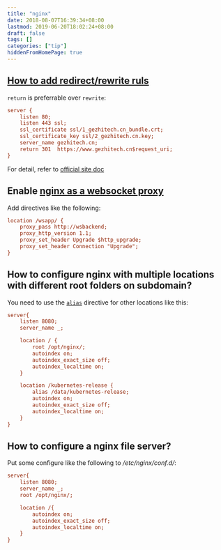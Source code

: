 ```yaml
---
title: "nginx"
date: 2018-08-07T16:39:34+08:00
lastmod: 2019-06-20T18:02:24+08:00
draft: false
tags: []
categories: ["tip"]
hiddenFromHomePage: true
---
```




## [How to add redirect/rewrite ruls](https://www.nginx.com/blog/creating-nginx-rewrite-rules/)

`return` is preferrable over `rewrite`:

```ini
server {
    listen 80;
    listen 443 ssl;
    ssl_certificate ssl/1_gezhitech.cn_bundle.crt;
    ssl_certificate_key ssl/2_gezhitech.cn.key;
    server_name gezhitech.cn;
    return 301  https://www.gezhitech.cn$request_uri;
}
```

For detail, refer to [official site doc](https://www.nginx.com/blog/creating-nginx-rewrite-rules/)

## Enable [nginx as a websocket proxy](https://www.nginx.com/blog/websocket-nginx/)

Add directives like the following:

```ini
location /wsapp/ {
    proxy_pass http://wsbackend;
    proxy_http_version 1.1;
    proxy_set_header Upgrade $http_upgrade;
    proxy_set_header Connection "Upgrade";
}
```

## How to configure nginx with multiple locations with different root folders on subdomain?

You need to use the [`alias`](http://nginx.org/en/docs/http/ngx_http_core_module.html#alias) directive for other locations like this:

```ini
server{
    listen 8080;
    server_name _;

    location / {
        root /opt/nginx/;
        autoindex on;
        autoindex_exact_size off;
        autoindex_localtime on;
    }

    location /kubernetes-release {
        alias /data/kubernetes-release;
        autoindex on;
        autoindex_exact_size off;
        autoindex_localtime on;
    }
}
```


## How to configure a nginx file server?

Put some configure like the following to */etc/nginx/conf.d/*:

```ini
server{
    listen 8080;
    server_name _;
    root /opt/nginx/;

    location /{
        autoindex on;
        autoindex_exact_size off;
        autoindex_localtime on;
    }
}
```

